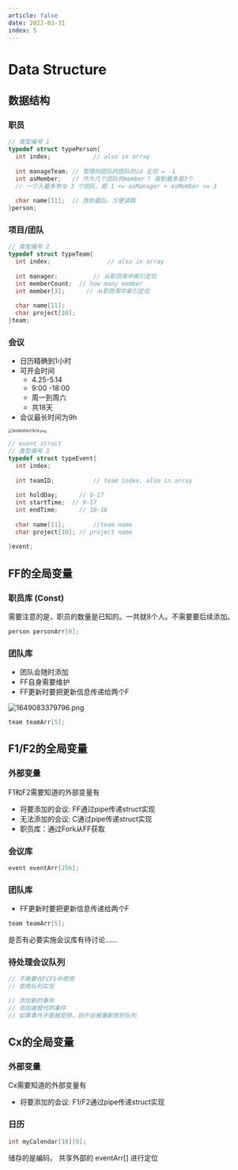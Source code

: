 ```yaml
---
article: false
date: 2022-03-31
index: 5
---
```


# Data Structure

## 数据结构

### 职员

```c
// 类型编号 1
typedef struct typePerson{
  int index; 			// also in array
 
  int manageTeam; // 管理的团队的团队的id 无则 = -1
  int asMember;   // 作为几个团队的member？ 限制最多是3个
  // 一个人最多参与 3 个团队，即 1 <= asManager + asMember <= 3
  
  char name[11];  // 放到最后，方便读取
}person;
```

### 项目/团队

```c
// 类型编号 2
typedef struct typeTeam{
  int index;		 		// also in array
  
  int manager; 			// 从职员库中索引定位
  int memberCount;  // how many member
  int member[3];	  // 从职员库中索引定位
  
  char name[11];
  char project[10];
}team;
```

### 会议

- 日历精确到1小时
- 可开会时间
  - 4.25-5.14
  - 9:00 -18:00
  - 周一到周六
  - 共18天
- 会议最长时间为9h

<img src="https://pic.hanjiaming.com.cn/2022/03/31/58556d3f486b8.png" alt="1648695637629.png" style="zoom:50%;" />

```c
// event struct
// 类型编号 3
typedef struct typeEvent{
  int index;
  
  int teamID;			// team index, also in array
  
  int holdDay; 		// 0-17
  int startTime;  // 9-17
  int endTime;		// 10-18
  
  char name[11];		//team name
  char project[10];	// project name
 
}event;
```

## FF的全局变量

### 职员库 (Const)

需要注意的是，职员的数量是已知的。一共就8个人。不需要要后续添加。

```c
person personArr[8];
```

### 团队库

- 团队会随时添加
- FF自身需要维护
- FF更新时要把更新信息传递给两个F

![1649083379796.png](https://pic.hanjiaming.com.cn/2022/04/04/c135da257a2d7.png)

```c
team teamArr[5];
```

## F1/F2的全局变量

### 外部变量

F1和F2需要知道的外部变量有

- 将要添加的会议: FF通过pipe传递struct实现
- 无法添加的会议: C通过pipe传递struct实现
- 职员库：通过Fork从FF获取

### 会议库

```c
event eventArr[256];
```

### 团队库

- FF更新时要把更新信息传递给两个F

```c
team teamArr[5];
```

是否有必要实施会议库有待讨论......

### 待处理会议队列

```c
// 不需要在FCFS中使用
// 使用队列实现

// 添加新的事件
// 添加被替代的事件
// 如果事件不能被安排，则不会被重新放到队列
```

## Cx的全局变量

### 外部变量

Cx需要知道的外部变量有

- 将要添加的会议: F1/F2通过pipe传递struct实现

### 日历

```c
int myCalendar[18][9];
```

储存的是编码， 共享外部的 eventArr[] 进行定位
